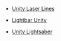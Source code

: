 * [Unity Laser Lines](https://github.com/williamrjackson/UnityLaserLines)


* [Lightbar Unity](https://github.com/maydinunlu/lightbar-unity)
* [Unity Lightsaber](https://github.com/jjxtra/UnityLightsaber)
